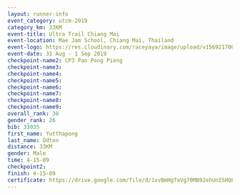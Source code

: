 ```yaml
---
layout: runner-info 
event_category: utcm-2019 
category_km: 33KM 
event-title: Ultra Trail Chiang Mai 
event-location: Mae Jam School, Chiang Mai, Thailand 
event-logo: https://res.cloudinary.com/raceyaya/image/upload/v1569217001/logo/ultra-trail-chiangmai_ay7efp.jpg 
event-date: 31 Aug - 1 Sep 2019 
checkpoint-name2: CP3 Pao Pong Pieng  
checkpoint-name3: 
checkpoint-name4: 
checkpoint-name5: 
checkpoint-name6: 
checkpoint-name7: 
checkpoint-name8: 
checkpoint-name9: 
overall_rank: 30
gender_rank: 26
bib: 33035
first_name: Yutthapong
last_name: Odton
distance: 33KM
gender: Male
time: 4-15-09
checkpoint2: 
finish: 4-15-09
certificate: https://drive.google.com/file/d/1xvBmHgTeVg70MB92ehUnI5HQPMrt8mT2/view?usp=sharinghttps://drive.google.com/file/d/1xvBmHgTeVg70MB92ehUnI5HQPMrt8mT2/view?usp=sharing
---
```

